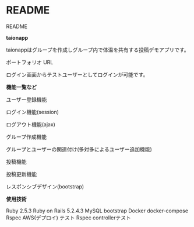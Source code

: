 # README
README

**taionapp**

taionappはグループを作成しグループ内で体温を共有する投稿デモアプリです。

ポートフォリオ URL


ログイン画面からテストユーザーとしてログインが可能です。

**機能一覧など**

ユーザー登録機能

ログイン機能(session)

ログアウト機能(ajax)

グループ作成機能

グループとユーザーの関連付け(多対多によるユーザー追加機能)

投稿機能

投稿更新機能

レスポンシブデザイン(bootstrap)

**使用技術**

Ruby 2.5.3
Ruby on Rails 5.2.4.3
MySQL 
bootstrap
Docker
docker-compose
Rspec
AWS(デプロイ)
テスト
Rspec
controllerテスト

